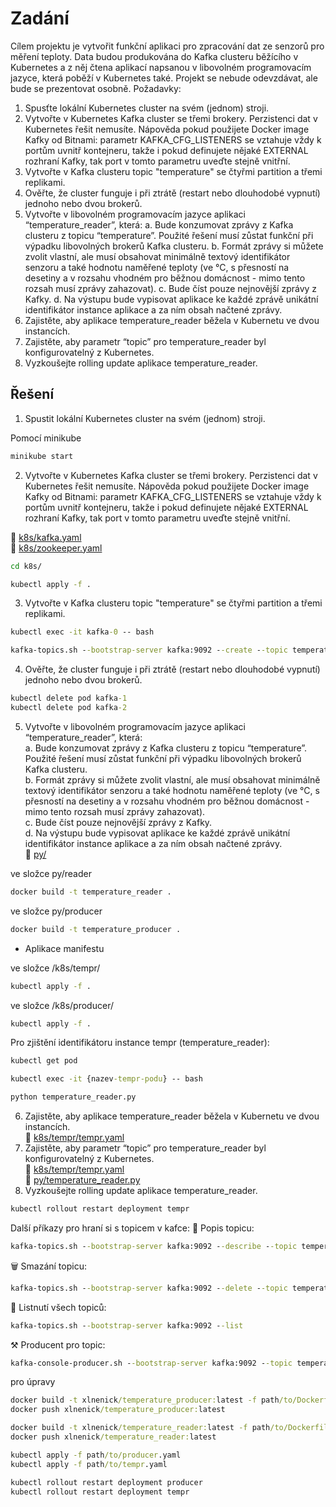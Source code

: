# Zadání
Cílem projektu je vytvořit funkční aplikaci pro zpracování dat ze senzorů pro měření teploty.
Data budou produkována do Kafka clusteru běžícího v Kubernetes a z něj čtena aplikací
napsanou v libovolném programovacím jazyce, která poběží v Kubernetes také.
Projekt se nebude odevzdávat, ale bude se prezentovat osobně.
Požadavky:
1. Spusťte lokální Kubernetes cluster na svém (jednom) stroji.
2. Vytvořte v Kubernetes Kafka cluster se třemi brokery. Perzistenci dat v Kubernetes
řešit nemusíte. Nápověda pokud použijete Docker image Kafky od Bitnami: parametr
KAFKA_CFG_LISTENERS se vztahuje vždy k portům uvnitř kontejneru, takže i pokud
definujete nějaké EXTERNAL rozhraní Kafky, tak port v tomto parametru uveďte stejně
vnitřní.
3. Vytvořte v Kafka clusteru topic "temperature" se čtyřmi partition a třemi replikami.
4. Ověřte, že cluster funguje i při ztrátě (restart nebo dlouhodobé vypnutí) jednoho nebo
dvou brokerů.
5. Vytvořte v libovolném programovacím jazyce aplikaci “temperature_reader”, která:
a. Bude konzumovat zprávy z Kafka clusteru z topicu “temperature”. Použité
řešení musí zůstat funkční při výpadku libovolných brokerů Kafka clusteru.
b. Formát zprávy si můžete zvolit vlastní, ale musí obsahovat minimálně textový
identifikátor senzoru a také hodnotu naměřené teploty (ve °C, s přesností na
desetiny a v rozsahu vhodném pro běžnou domácnost - mimo tento rozsah
musí zprávy zahazovat).
c. Bude číst pouze nejnovější zprávy z Kafky.
d. Na výstupu bude vypisovat aplikace ke každé zprávě unikátní identifikátor
instance aplikace a za ním obsah načtené zprávy.
6. Zajistěte, aby aplikace temperature_reader běžela v Kubernetu ve dvou instancích.
7. Zajistěte, aby parametr “topic” pro temperature_reader byl konfigurovatelný
z Kubernetes.
8. Vyzkoušejte rolling update aplikace temperature_reader.

## Řešení
1. Spustit lokální Kubernetes cluster na svém (jednom) stroji.<br>

Pomocí minikube
```cmd
minikube start
```
2. Vytvořte v Kubernetes Kafka cluster se třemi brokery. Perzistenci dat v Kubernetes
řešit nemusíte. Nápověda pokud použijete Docker image Kafky od Bitnami: parametr
KAFKA_CFG_LISTENERS se vztahuje vždy k portům uvnitř kontejneru, takže i pokud
definujete nějaké EXTERNAL rozhraní Kafky, tak port v tomto parametru uveďte stejně
vnitřní.<br>

📂 [k8s/kafka.yaml](https://github.com/AdamLnenicka/ADS2/blob/main/k8s/kafka.yaml)<br>
📂 [k8s/zookeeper.yaml](https://github.com/AdamLnenicka/ADS2/blob/main/k8s/zookeeper.yaml)

```cmd
cd k8s/

kubectl apply -f .
```

3. Vytvořte v Kafka clusteru topic "temperature" se čtyřmi partition a třemi replikami.<br>
```cmd
kubectl exec -it kafka-0 -- bash
```
```cmd
kafka-topics.sh --bootstrap-server kafka:9092 --create --topic temperature --replication-factor 3 --partitions 4
```

4. Ověřte, že cluster funguje i při ztrátě (restart nebo dlouhodobé vypnutí) jednoho nebo
dvou brokerů.
```cmd
kubectl delete pod kafka-1
kubectl delete pod kafka-2
```
5. Vytvořte v libovolném programovacím jazyce aplikaci “temperature_reader”, která:<br>
a. Bude konzumovat zprávy z Kafka clusteru z topicu “temperature”. Použité
řešení musí zůstat funkční při výpadku libovolných brokerů Kafka clusteru.<br>
b. Formát zprávy si můžete zvolit vlastní, ale musí obsahovat minimálně textový
identifikátor senzoru a také hodnotu naměřené teploty (ve °C, s přesností na
desetiny a v rozsahu vhodném pro běžnou domácnost - mimo tento rozsah
musí zprávy zahazovat).<br>
c. Bude číst pouze nejnovější zprávy z Kafky.<br>
d. Na výstupu bude vypisovat aplikace ke každé zprávě unikátní identifikátor
instance aplikace a za ním obsah načtené zprávy.<br>
📂 [py/](https://github.com/AdamLnenicka/ADS2/tree/main/py)

ve složce py/reader
```cmd
docker build -t temperature_reader .
```
ve složce py/producer
```cmd
docker build -t temperature_producer .
```

- Aplikace manifestu

ve složce /k8s/tempr/
```cmd
kubectl apply -f .
```

ve složce /k8s/producer/
```cmd
kubectl apply -f .
```

Pro zjištění identifikátoru instance tempr (temperature_reader):
```cmd
kubectl get pod
```
```cmd
kubectl exec -it {nazev-tempr-podu} -- bash
```
```cmd
python temperature_reader.py
```

6. Zajistěte, aby aplikace temperature_reader běžela v Kubernetu ve dvou instancích.<br>
📂 [k8s/tempr/tempr.yaml](https://github.com/AdamLnenicka/ADS2/blob/main/k8s/tempr/tempr.yaml)
7. Zajistěte, aby parametr “topic” pro temperature_reader byl konfigurovatelný
z Kubernetes.<br>
📂 [k8s/tempr/tempr.yaml](https://github.com/AdamLnenicka/ADS2/blob/main/k8s/tempr/tempr.yaml)<br>
📂 [py/temperature_reader.py](https://github.com/AdamLnenicka/ADS2/blob/main/py/reader/temperature_reader.py)
9. Vyzkoušejte rolling update aplikace temperature_reader.<br>
```cmd
kubectl rollout restart deployment tempr
```

Další příkazy pro hraní si s topicem v kafce:
📝 Popis topicu:
```cmd
kafka-topics.sh --bootstrap-server kafka:9092 --describe --topic temperature
```
🗑️ Smazání topicu:
```cmd
kafka-topics.sh --bootstrap-server kafka:9092 --delete --topic temperature
```
📃 Listnutí všech topiců:
```cmd
kafka-topics.sh --bootstrap-server kafka:9092 --list
```
⚒ Producent pro topic:
```cmd
kafka-console-producer.sh --bootstrap-server kafka:9092 --topic temperature
```
pro úpravy

```cmd
docker build -t xlnenick/temperature_producer:latest -f path/to/Dockerfile_producer .
docker push xlnenick/temperature_producer:latest

docker build -t xlnenick/temperature_reader:latest -f path/to/Dockerfile_reader .
docker push xlnenick/temperature_reader:latest

kubectl apply -f path/to/producer.yaml
kubectl apply -f path/to/tempr.yaml

kubectl rollout restart deployment producer
kubectl rollout restart deployment tempr
```

